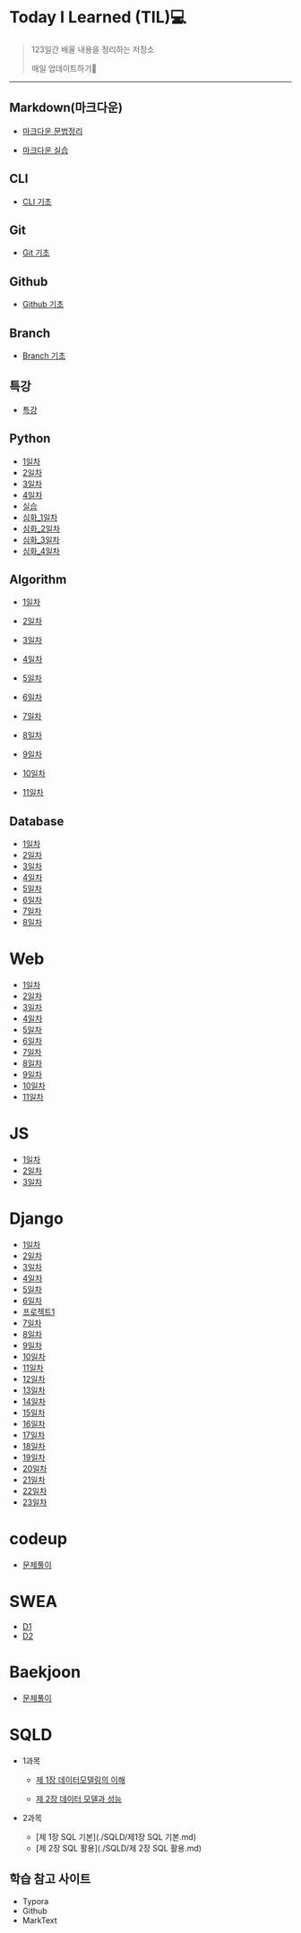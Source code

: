 # Today I Learned (TIL)💻

> 123일간 배울 내용을 정리하는 저장소
> 
> 매일 업데이트하기🙏

___

## Markdown(마크다운)

- [마크다운 문법정리](./markdown/마크다운_문법정리.md)

- [마크다운 실습](./markdown/Markdown_실습.md)

## CLI

- [CLI 기초](./CLI/CLI.md)

## Git

- [Git 기초](./git/git.md)

## Github

- [Github 기초](./github/github.md)

## Branch

- [Branch 기초](./git_branch/Branch.md)

## 특강

- [특강](./special_lecture/0708_lecture)

## Python

- [1일차](./python/1일차.md)
- [2일차](./python/2일차.md)
- [3일차](./python/3일차.md)
- [4일차](./python/4일차.md)
- [실습](./python/실습)
- [심화_1일차](./python/심화_1일차.md)
- [심화_2일차](./python/심화_2일차.md)
- [심화_3일차](./python/심화_3일차.md)
- [심화_4일차](./python/심화_4일차.md)

## Algorithm

- [1일차]()

- [2일차](./algorithm/알고리즘의_시간_복잡도.md)

- [3일차](./algorithm/string.md)

- [4일차](./algorithm/딕셔너리.md)

- [5일차](./algorithm/스택,큐.md)

- [6일차](./algorithm/힙(Heap),세트(set).md)

- [7일차](./algorithm/이차원리스트.md)

- [8일차](./algorithm/.이차원리스트md)

- [9일차](./algorithm/완전탐색.md)

- [10일차](./algorithm/그래프.md)

- [11일차](./algorithm/깊이우선탐색(DFS).md)

## Database

- [1일차](./DataBase/day_1.md)
- [2일차](./DataBase/day_2.md)
- [3일차](./DataBase/day_3.md)
- [4일차](./DataBase/day_4.md)
- [5일차](./DataBase/day_5.md)
- [6일차](./DataBase/day_6.md)
- [7일차](./DataBase/day_7.md)
- [8일차](./DataBase/day_8.md)

# Web

- [1일차](./Web/day_1.md)
- [2일차](./Web/day_2.md)
- [3일차](./Web/day_3.md)
- [4일차](./Web/day_4.md)
- [5일차](./Web/실습/day_5)
- [6일차](./Web/day_6.md)
- [7일차](./Web/day_7.md)
- [8일차](./Web/day_8.md)
- [9일차](./Web/day_9.md)
- [10일차](./Web/실습/day_10)
- [11일차](./Web/실습/day_11)

# JS

- [1일차](./JS/day_1.md)
- [2일차](./JS/day_2.md)
- [3일차](./JS/day_3.md)

# Django

- [1일차](./Django/day_1.md)
- [2일차](./Django/day_2.md)
- [3일차](./Django/day_3.md)
- [4일차](./Django/day_4.md)
- [5일차](./Django/실습/day_5)
- [6일차](./Django/실습/day_6)
- [프로젝트1](./django/실습/pjt_1)
- [7일차](./Django/day_7.md)
- [8일차](./Django/day_8.md)
- [9일차](./Django/day_9.md)
- [10일차](./Django/실습/pjt_2)
- [11일차](./Django/day_11.md)
- [12일차](./Django/실습/day_12)
- [13일차](./Django/실습/day_13)
- [14일차](./django/실습/pjt_3)
- [15일차](./django/실습/day_15)
- [16일차](./django/실습/day_16)
- [17일차](./django/실습/day_17)
- [18일차](./django/실습/day_18)
- [19일차](./django/실습/day_19)
- [20일차](./django/실습/day_20)
- [21일차](./Django/day_21.md)
- [22일차](./django/실습/day_22)
- [23일차](./django/실습/day_23)

# codeup

- [문제풀이](./codeup)

# SWEA

- [D1](./swea/D1)
- [D2](./swea/D2)

# Baekjoon

- [문제풀이](./Baekjoon)

# SQLD

- 1과목
  
  - [제 1장 데이터모델링의 이해](./SQLD/제1장_데이터모델링의_이해.md)
  
  - [제 2장 데이터 모델과 성능](./SQLD/제2장_데이터모델과_성능.md)

- 2과목
  
  - [제 1장 SQL 기본](./SQLD/제1장 SQL 기본.md)
  - [제 2장 SQL 활용](./SQLD/제 2장 SQL 활용.md)

## 학습 참고 사이트

- Typora
- Github
- MarkText